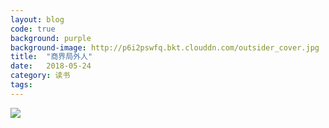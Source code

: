 ```yaml
---
layout: blog
code: true
background: purple
background-image: http://p6i2pswfq.bkt.clouddn.com/outsider_cover.jpg 
title:  "商界局外人"
date:   2018-05-24
category: 读书
tags:
---
```


![](http://p6i2pswfq.bkt.clouddn.com/outsider.png)

